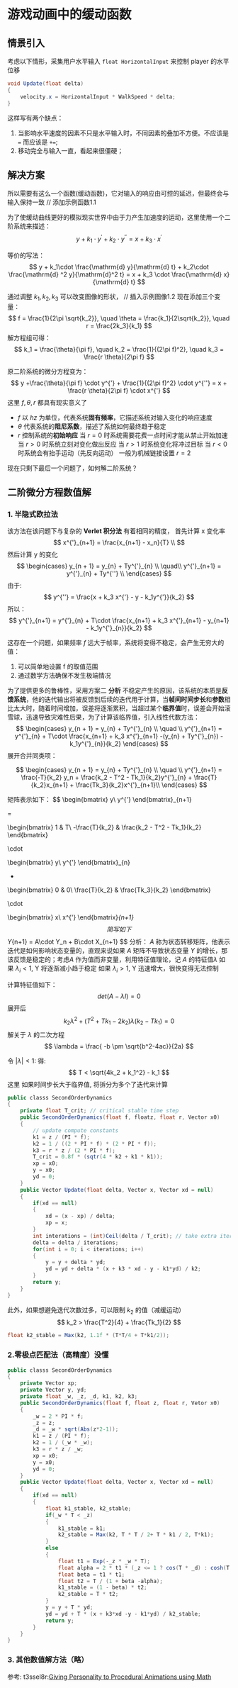 # 游戏动画中的缓动函数


## 情景引入
考虑以下情形，采集用户水平输入 `float HorizontalInput` 来控制 player 的水平位移
```c#
void Update(float delta)
{
    velocity.x = HorizontalInput * WalkSpeed * delta;
}
``` 
这样写有两个缺点：
1. 当影响水平速度的因素不只是水平输入时，不同因素的叠加不方便。不应该是 `=` 而应该是 `+=`;
2. 移动完全与输入一直，看起来很僵硬；

## 解决方案

所以需要有这么一个函数(缓动函数)，它对输入的响应由可控的延迟，但最终会与输入保持一致
// 添加示例函数1.1

为了使缓动曲线更好的模拟现实世界中由于力产生加速度的运动，这里使用一个二阶系统来描述：
$$
y + k_1\cdot y^{'} + k_2\cdot y^{''} = x + k_3 \cdot x^{'}
$$

等价的写法：
$$
y + k_1\cdot \frac{\mathrm{d} y}{\mathrm{d} t} + k_2\cdot \frac{\mathrm{d} ^2 y}{\mathrm{d}^2 t} = x + k_3 \cdot \frac{\mathrm{d} x}{\mathrm{d} t}
$$

通过调整 $k_1, k_2,k_3$ 可以改变图像的形状，
// 插入示例图像1.2
现在添加三个变量：
$$
f = \frac{1}{2\pi \sqrt{k_2}}, \quad
\theta = \frac{k_1}{2\sqrt{k_2}}, \quad
r = \frac{2k_3}{k_1}
$$
解方程组可得：
$$
k_1 = \frac{\theta}{\pi f}, \quad k_2 = \frac{1}{(2\pi f)^2}, \quad k_3 = \frac{r \theta}{2\pi f}
$$

原二阶系统的微分方程变为：
$$
y +\frac{\theta}{\pi f} \cdot y^{'} + \frac{1}{(2\pi f)^2} \cdot y^{''} = x + \frac{r \theta}{2\pi f} \cdot x^{'}
$$
 这里 $f, \theta, r$ 都具有现实意义了
 * $f$ 以 $hz$ 为单位，代表系统**固有频率**，它描述系统对输入变化的响应速度
 * $\theta$ 代表系统的**阻尼系数**，描述了系统如何最终趋于稳定
 * $r$ 控制系统的**初始响应**
当 $r = 0$ 时系统需要花费一点时间才能从禁止开始加速
当 $r > 0$ 时系统立刻对变化做出反应
当 $r > 1$ 时系统变化将冲过目标
当 $r < 0$ 时系统会有抬手运动（先反向运动）
一般为机械链接设置 $r = 2$

现在只剩下最后一个问题了，如何解二阶系统？

## 二阶微分方程数值解
### 1. 半隐式欧拉法
该方法在该问题下与复杂的 **Verlet 积分法** 有着相同的精度，
首先计算 x 变化率
$$
x^{'}_{n+1} = \frac{x_{n+1} - x_n}{T} \\
$$
然后计算 y 的变化
$$
\begin{cases}
y_{n + 1} = y_{n} + Ty^{'}_{n} \\
\quad\\
y^{'}_{n+1} = y^{'}_{n} + Ty^{''} \\
 \end{cases} 
$$
由于:
$$
y^{''} = \frac{x + k_3 x^{'} - y - k_1y^{'}}{k_2}
$$
所以：
$$
y^{'}_{n+1} = y^{'}_{n} + T\cdot  \frac{x_{n+1} + k_3 x^{'}_{n+1} - y_{n+1} - k_1y^{'}_{n}}{k_2}
$$

这存在一个问题，如果频率 $f$ 远大于帧率，系统将变得不稳定，会产生无穷大的值：
1. 可以简单地设置 f 的取值范围
2. 通过数学方法确保不发生极端情况

为了提供更多的鲁棒性，采用方案二
**分析**
不稳定产生的原因，该系统的本质是**反馈系统**，他的迭代输出将被反馈到后续的迭代用于计算，当**帧间时间步长**和**参数**相比太大时，随着时间增加，误差将逐渐累积，当超过某个**临界值**时，误差会开始滚雪球，迅速导致灾难性后果，为了计算该临界值，引入线性代数方法：
$$
\begin{cases}
y_{n + 1} = y_{n} + Ty^{'}_{n} \\
\quad \\
y^{'}_{n+1} = y^{'}_{n} + T\cdot  \frac{x_{n+1} + k_3 x^{'}_{n+1} -(y_{n} + Ty^{'}_{n}) - k_1y^{'}_{n}}{k_2}
 \end{cases} 
$$
展开合并同类项：

$$
\begin{cases} 
y_{n + 1} = y_{n} + Ty^{'}_{n} \\
\quad \\
y^{'}_{n+1} = \frac{-T}{k_2} y_n + \frac{k_2 - T^2 - Tk_1}{k_2}y^{'}_{n} + \frac{T}{k_2}x_{n+1} + \frac{Tk_3}{k_2}x^{'}_{n+1}\\
 \end{cases} 
$$

矩阵表示如下：
$$
\begin{bmatrix}
y\\
y^{'}
\end{bmatrix}_{n+1} 

= 

\begin{bmatrix}
1 & T\\
-\frac{T}{k_2} & \frac{k_2 - T^2 - Tk_1}{k_2}
\end{bmatrix} 

\cdot 

\begin{bmatrix}
y\\
y^{'}
\end{bmatrix}_{n}

+ 

\begin{bmatrix}
0 & 0\\
\frac{T}{k_2} & \frac{Tk_3}{k_2}
\end{bmatrix} 

\cdot

\begin{bmatrix}
x\\
x^{'}
\end{bmatrix}_{n+1}
$$
简写如下
$$
Y_{n+1} = A\cdot Y_n + B\cdot X_{n+1}
$$
分析：
$A$ 称为状态转移矩阵，他表示迭代是如何影响状态变量的，直观来说如果 $A$ 矩阵不导致状态变量 $Y$ 的增长，那该反馈是稳定的；考虑$A$ 作为值而非变量，利用特征值理论，记 $A$ 的特征值$\lambda$
如果 $\lambda_i < 1$, Y 将逐渐减小趋于稳定
如果 $\lambda_i > 1$, Y 迅速增大，很快变得无法控制

计算特征值如下：
$$
det(A - \lambda I) = 0
$$
展开后
$$
k_2 \lambda^2 + (T^2 + Tk_1 - 2k_2)\lambda (k_2-Tk_1) = 0
$$
解关于 $\lambda$ 的二次方程
$$
\lambda = \frac{ -b \pm \sqrt{b^2-4ac}}{2a}
$$

令 $|\lambda| < 1$:
得:
$$
T < \sqrt{4k_2 + k_1^2} - k_1
$$
 这里 如果时间步长大于临界值, 将拆分为多个了迭代来计算
 ```c#
 public classs SecondOrderDynamics
 {
     private float T_crit; // critical stable time step
     public SecondOrderDynamics(float f, floatz, float r, Vector x0)
     {
         // update compute constants
         k1 = z / (PI * f);
         k2 = 1 / ((2 * PI * f) * (2 * PI * f));
         k3 = r * z / (2 * PI * f);
         T_crit = 0.8f * (sqtr(4 * k2 + k1 * k1));
         xp = x0;
         y = x0;
         yd = 0;
     }
     public Vector Update(float delta, Vector x, Vector xd = null)
     {
         if(xd == null)
         {
             xd = (x - xp) / delta;
             xp = x;
         }
         int interations = (int)Ceil(delta / T_crit); // take extra iterations if delta > T_crit
         delta = delta / iterations;
         for(int i = 0; i < iterations; i++)
         {
             y = y + delta * yd;
             yd = yd + delta * (x + k3 * xd - y - k1*yd) / k2;
         }
         return y;
     }
 }
 ```
 此外，如果想避免迭代次数过多，可以限制 $k_2$ 的值（减缓运动）
 $$
 k_2 > \frac{T^2}{4} + \frac{Tk_1}{2}
 $$
 ```c#
 float k2_stable = Max(k2, 1.1f * (T*T/4 + T*k1/2));
 ```
### 2.零极点匹配法（高精度）没懂
```c#
public classs SecondOrderDynamics
{
    private Vector xp;
    private Vector y, yd;
    private float _w, _z, _d, k1, k2, k3;
    public SecondOrderDynamics(float f, float z, float r, Vetor x0)
    {
        _w = 2 * PI * f;
        _z = z;
        _d = _w * sqrt(Abs(z*2-1));
        k1 = z / (PI * f);
        k2 = 1 / (_w * _w);
        k3 = r * z / _w;
        xp = x0;
        y = x0;
        yd = 0;
    }
    public Vector Update(float delta, Vector x, Vector xd = null)
    {
        if(xd == null)
        {
            float k1_stable, k2_stable;
            if(_w * T < _z)
            {
                k1_stable = k1;
                k2_stable = Max(k2, T * T / 2+ T * k1 / 2, T*k1);
            }
            else
            {
                float t1 = Exp(-_z * _w * T);
                float alpha = 2 * t1 * (_z <= 1 ? cos(T * _d) : cosh(T * _d));
                float beta = t1 * t1;
                float t2 = T / (1 + beta -alpha);
                k1_stable = (1 - beta) * t2;
                k2_stable = T * t2;
            }
            y = y + T * yd;
            yd = yd + T * (x + k3*xd -y - k1*yd) / k2_stable;
            return y;
        }
    }
}
```

### 3. 其他数值解方法（略）

参考:
t3ssel8r:[Giving Personality to Procedural Animations using Math](https://www.youtube.com/watch?v=KPoeNZZ6H4s)



